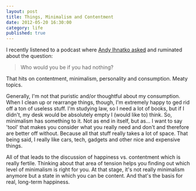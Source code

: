 ```yaml
---
layout: post
title: Things, Minimalism and Contentment
date: 2012-05-20 16:30:00
category: life
published: true
---
```

I recently listened to a podcast where [Andy Ihnatko asked](http://5by5.tv/ia/24) and ruminated about the question:

> Who would you be if you had nothing?

That hits on contentment, minimalism, personality and consumption. Meaty topics.

Generally, I'm not that puristic and/or thoughtful about my consumption. When I clean up or rearrange things, though, I'm extremely happy to ged rid off a ton of useless stuff. I'm studying law, so I need a lot of books, but if I didn't, my desk would be absolutely empty I (would like to) think. So, minimalism has something to it. Not as end in itself, but as... I want to say 'tool' that makes you consider what you really need and don't and therefore are better off without. Because all that stuff really takes a lot of space. That being said, I really like cars, tech, gadgets and other nice and expensive things.

All of that leads to the discussion of happiness vs. contentment which is really fertile. Thinking about that area of tension helps you finding out which level of minimalism is right for you. At that stage, it's not really minimalism anymore but a state in which you can be content. And that's the basis for real, long-term happiness.
